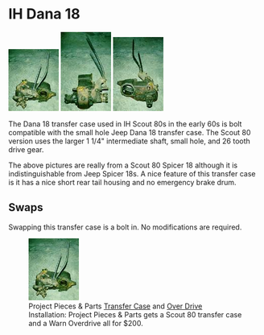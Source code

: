# IH Dana 18

[![Scout 80 Dana 18](/images/xfer/d1801f_.jpg)](/images/xfer/d1801f.jpg) [![Scout 80 Dana 18](/images/xfer/d1801s_.jpg)](/images/xfer/d1801s.jpg) [![Scout 80 Dana 18](/images/xfer/d1801b_.jpg)](/images/xfer/d1801b.jpg)

The Dana 18 transfer case used in IH Scout 80s in the early 60s is bolt compatible with the small hole Jeep Dana 18 transfer case. The Scout 80 version uses the larger 1 1/4\" intermediate shaft, small hole, and 26 tooth drive gear.

The above pictures are really from a Scout 80 Spicer 18 although it is indistinguishable from Jeep Spicer 18s. A nice feature of this transfer case is it has a nice short rear tail housing and no emergency brake drum.

## Swaps

Swapping this transfer case is a bolt in. No modifications are required.

<figure>
<img src="/images/xfer/d1801f_.jpg" alt="Scout Spicer 18" />
<figcaption>Project Pieces &amp; Parts <a href="https://www.4x4wire.com/jeep/projects/pieces/xfer/">Transfer Case</a> and <a href="https//www.4x4wire.com/jeep/projects/pieces/od/">Over Drive</a> Installation: Project Pieces &amp; Parts gets a Scout 80 transfer case and a Warn Overdrive all for $200.</figcaption>
</figure>
